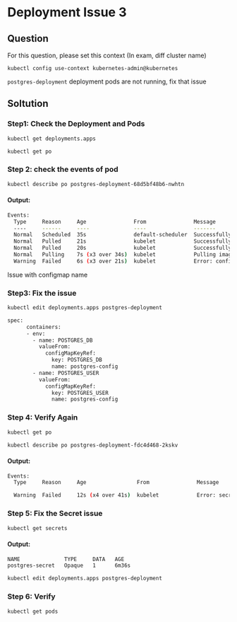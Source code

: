 # Deployment Issue 3

## Question

For this question, please set this context (In exam, diff cluster name)

```kubectl config use-context kubernetes-admin@kubernetes```

```postgres-deployment``` deployment pods are not running, fix that issue


## Soltution

### Step1: Check the Deployment and Pods

```bash
kubectl get deployments.apps
```

```bash
kubectl get po
```

### Step 2: check the events of pod

```bash
kubectl describe po postgres-deployment-68d5bf48b6-nwhtn
```

#### Output:
```bash
Events:
  Type     Reason     Age               From               Message
  ----     ------     ----              ----               -------
  Normal   Scheduled  35s               default-scheduler  Successfully assigned default/postgres-deployment-68d5bf48b6-nwhtn to node01
  Normal   Pulled     21s               kubelet            Successfully pulled image "postgres:latest" in 13.518s (13.518s including waiting). Image size: 156318331 bytes.
  Normal   Pulled     20s               kubelet            Successfully pulled image "postgres:latest" in 514ms (514ms including waiting). Image size: 156318331 bytes.
  Normal   Pulling    7s (x3 over 34s)  kubelet            Pulling image "postgres:latest"
  Warning  Failed     6s (x3 over 21s)  kubelet            Error: configmap "postgres-db-config" not found
```

Issue with configmap name

### Step3: Fix the issue

```bash
kubectl edit deployments.apps postgres-deployment
```

```bash
spec:
      containers:
      - env:
        - name: POSTGRES_DB
          valueFrom:
            configMapKeyRef:
              key: POSTGRES_DB
              name: postgres-config
        - name: POSTGRES_USER
          valueFrom:
            configMapKeyRef:
              key: POSTGRES_USER
              name: postgres-config
```


### Step 4: Verify Again


```bash
kubectl get po 
```

```bash
kubectl describe po postgres-deployment-fdc4d468-2kskv
```

#### Output:
```bash
Events:
  Type     Reason     Age                From               Message

  Warning  Failed     12s (x4 over 41s)  kubelet            Error: secret "postgres-db-secret" not found
```



### Step 5: Fix the Secret issue

```bash
kubectl get secrets
```

#### Output:
```bash
NAME              TYPE     DATA   AGE
postgres-secret   Opaque   1      6m36s
```


```bash
kubectl edit deployments.apps postgres-deployment
```

### Step 6: Verify

```bash
kubectl get pods
```

